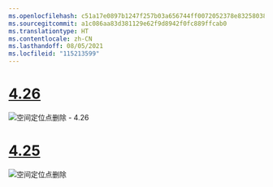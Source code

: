 ```yaml
---
ms.openlocfilehash: c51a17e0897b1247f257b03a656744ff0072052378e8325803889f9fc7201d94
ms.sourcegitcommit: a1c086aa83d381129e62f9d8942f0fc889ffcab0
ms.translationtype: HT
ms.contentlocale: zh-CN
ms.lasthandoff: 08/05/2021
ms.locfileid: "115213599"
---
```

# <a name="426"></a>[4.26](#tab/426)

![空间定位点删除 - 4.26](../images/local-spatial-anchors-img-04.png)

# <a name="425"></a>[4.25](#tab/425)

![空间定位点删除](../images/unreal-spatialanchors-remove.PNG)
